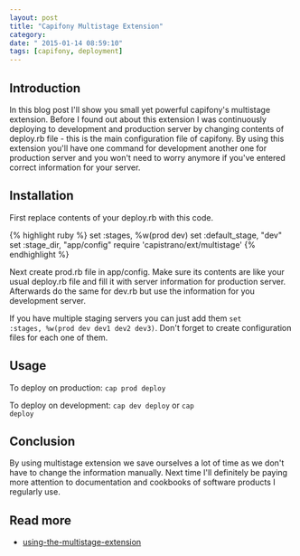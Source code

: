 ```yaml
---
layout: post
title: "Capifony Multistage Extension"
category: 
date: " 2015-01-14 08:59:10"
tags: [capifony, deployment]
---
```


## Introduction

In this blog post I'll show you small yet powerful capifony's multistage extension.
Before I found out about this extension I was continuously deploying to development and production server by
changing contents of deploy.rb file - this is the main configuration file of capifony.
By using this extension you'll have one command for development another one for production server and you won't need
to worry anymore if you've entered correct information for your server.

## Installation

First replace contents of your deploy.rb with this code.

{% highlight ruby %}
set :stages,        %w(prod dev)
set :default_stage, "dev"
set :stage_dir,     "app/config"
require 'capistrano/ext/multistage'
{% endhighlight %}

Next create prod.rb file in app/config. Make sure its contents are like your usual deploy.rb file and fill it with
server information for production server. Afterwards do the same for dev.rb but use the information for you
development server.

If you have multiple staging servers you can just add them <code>set :stages,        %w(prod dev dev1 dev2 dev3)</code>.
Don't forget to create configuration files for each one of them.

## Usage

To deploy on production: <code>cap prod deploy</code>

To deploy on development: <code>cap dev deploy</code> or <code>cap deploy</code>

## Conclusion

By using multistage extension we save ourselves a lot of time as we don't have to change the information manually.
Next time I'll definitely be paying more attention to documentation and cookbooks of software products I regularly use.


## Read more

* [using-the-multistage-extension](http://capifony.org/cookbook/using-the-multistage-extension.html "using the multistage extension")
